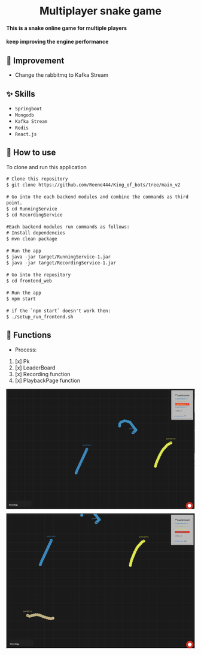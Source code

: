 
<h1 align="center">Multiplayer snake game</h1>


#### This is a snake online game for multiple players 
#### keep improving the engine performance

## :wrench: Improvement
- Change the rabbitmq to Kafka Stream

## :sparkles: Skills
- `Springboot`
- `Mongodb`
- `Kafka Stream`
- `Redis`
- `React.js`


## :book: How to use
To clone and run this application
```
# Clone this repository
$ git clone https://github.com/Reene444/King_of_bots/tree/main_v2
 
# Go into the each backend modules and combine the commands as third point.
$ cd RunningService
$ cd RecordingService

#Each backend modules run commands as follows:
# Install dependencies
$ mvn clean package

# Run the app
$ java -jar target/RunningService-1.jar
$ java -jar target/RecordingService-1.jar

# Go into the repository
$ cd frontend_web

# Run the app
$ npm start

# if the `npm start` doesn't work then:
$ ./setup_run_frontend.sh

```
## :wrench: Functions
-  Process:
1. [x] Pk
2. [x] LeaderBoard
3. [x] Recording function
4. [x] PlaybackPage function


![image-5-camera.png](image-5-camera.png)